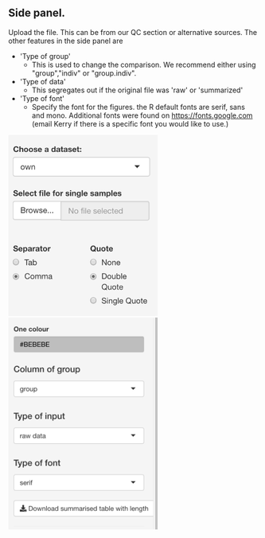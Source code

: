 ## Side panel.
Upload the file. This can be from our QC section or alternative sources. 
The other features in the side panel are 
- 'Type of group'
  + This is used to change the comparison. We recommend either using "group","indiv" or "group.indiv". 
- 'Type of data'
  + This segregates out if the original file was 'raw' or 'summarized'
- 'Type of font' 
  + Specify the font for the figures. the R default fonts are serif, sans and mono. Additional fonts were found on https://fonts.google.com (email Kerry if there is a specific font you would like to use.)

<img src="inst/extdata/Images/upload.TCR.analysis.png" width="300">
<img src="inst/extdata/Images/side.panel.png" width="300">
